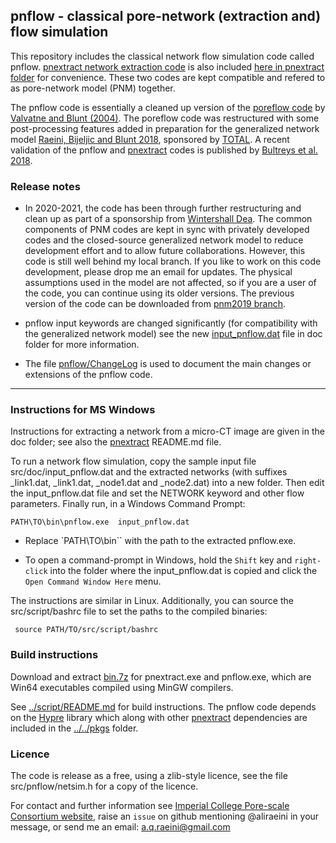 ﻿##  pnflow - classical pore-network (extraction and) flow simulation

This repository includes the classical network flow simulation code called pnflow.
[pnextract network extraction code](https://github.com/aliraeini/pnextract) is also
included [here in pnextract folder](src/pnm/pnextract) for convenience. These two
codes are kept compatible and refered to as pore-network model (PNM) together.

The pnflow code is essentially a cleaned up version of the [poreflow code] by
[Valvatne and Blunt (2004)].  The poreflow code was restructured with some
post-processing features added in preparation for the generalized network
model [Raeini, Bijeljic and Blunt 2018], sponsored by [TOTAL].
A recent validation of the pnflow and [pnextract] codes is published by [Bultreys et al. 2018].


### Release notes

- In 2020-2021, the code has been through further restructuring and clean up as part of a sponsorship from [Wintershall Dea].
The common components of PNM codes are kept in sync with privately developed codes and the closed-source generalized network model to reduce development effort and to allow future collaborations.
However, this code is still well behind my local branch. If you like to work on this code development, please drop me an email for updates.
The physical assumptions used in the model are not affected, so if you are a user of the code, you can continue using its older versions.  The previous version of the code can be downloaded from [pnm2019 branch](https://github.com/aliraeini/pnflow/tree/pnm2019).

- pnflow input keywords are changed significantly (for compatibility with the generalized network model) see the new [input_pnflow.dat](https://github.com/aliraeini/pnflow/blob/master/doc/input_pnflow.dat) file in doc folder for more information.

* The file [pnflow/ChangeLog](pnflow/ChangeLog) is used to document the main changes or extensions of the pnflow code.

----------------------------------------

### Instructions for MS Windows

Instructions for extracting a network from a micro-CT image are given in
the doc folder; see also the [pnextract] README.md file.

To run a network flow simulation, copy the sample input file src/doc/input_pnflow.dat
and the extracted networks (with suffixes  _link1.dat, _link1.dat, _node1.dat and
_node2.dat) into a new folder.  Then edit the input_pnflow.dat file and set the NETWORK
keyword and other flow parameters. Finally run, in a Windows Command Prompt:

    PATH\TO\bin\pnflow.exe  input_pnflow.dat

* Replace `PATH\TO\bin\`` with the path to the extracted pnflow.exe.

* To open a command-prompt in Windows, hold the `Shift` key and `right-click`
  into the folder where the input_pnflow.dat is copied and click the `Open Command Window Here` menu.


The instructions are similar in Linux. Additionally, you can source the src/script/bashrc file to set the paths to the compiled binaries:

     source PATH/TO/src/script/bashrc

###  Build instructions

Download and extract [bin.7z](../../bin.7z) for pnextract.exe and pnflow.exe,
which are Win64 executables compiled using MinGW compilers.

See [../script/README.md](../script/README.md) for build instructions.
The pnflow code depends on the [Hypre] library which along with other [pnextract] dependencies are included in
the [../../pkgs](pkgs) folder.


###  Licence

The code is release as a free, using a zlib-style licence, see the file
src/pnflow/netsim.h for a copy of the licence.

For contact and further information see [Imperial College Pore-scale Consortium website],
raise an `issue` on github mentioning @aliraeini in your message,
or send me an email:   a.q.raeini@gmail.com




[Imperial College Pore-scale Consortium website]: https://www.imperial.ac.uk/earth-science/research/research-groups/pore-scale-modelling
[poreflow code]: https://www.imperial.ac.uk/earth-science/research/research-groups/pore-scale-modelling/software/two-phase-network-modelling-code
[Valvatne and Blunt (2004)]:  https://doi.org/10.1029/2003WR002627
[Bultreys et al. 2018]: https://doi.org/10.1103/PhysRevE.97.053104
[Raeini, Bijeljic and Blunt 2018]: https://doi.org/10.1103/PhysRevE.97.023308
[Hypre]: https://github.com/LLNL/hypre
[TOTAL]: https://www.total.com
[pnextract]:  src/pnm/pnextract
[bu20190607]:  https://github.com/aliraeini/pnflow/tree/bu20190607
[Wintershall Dea]: https://wintershalldea.com

